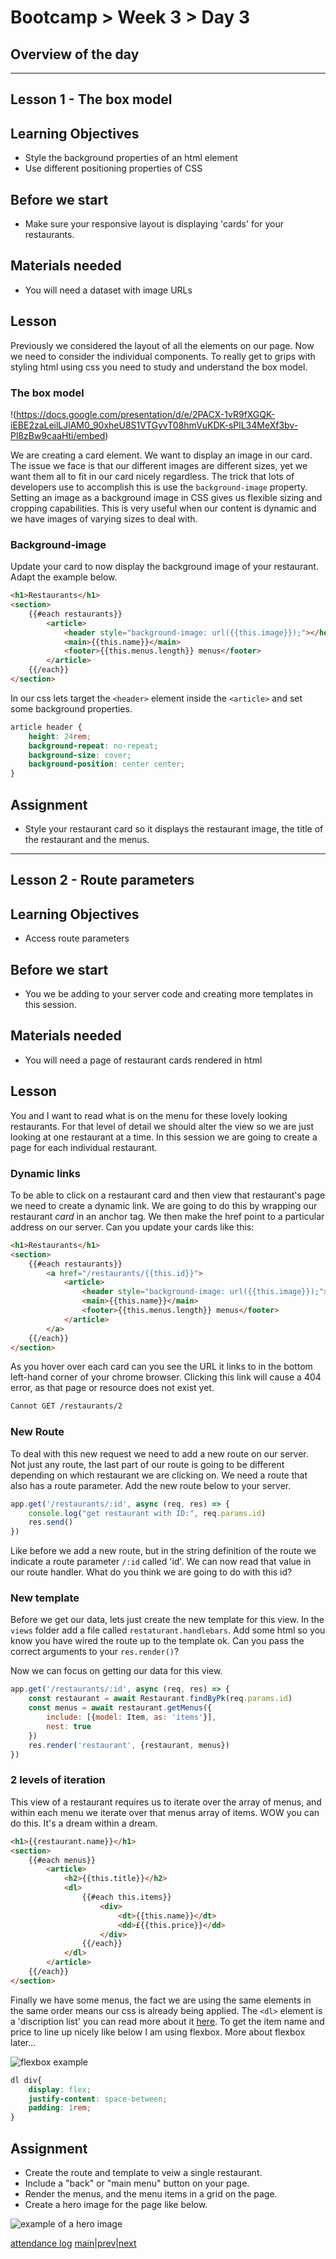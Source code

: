 # Bootcamp > Week 3 > Day 3

## Overview of the day

----

## Lesson 1 - The box model

## Learning Objectives

* Style the background properties of an html element
* Use different positioning properties of CSS

## Before we start

* Make sure your responsive layout is displaying 'cards' for your restaurants.

## Materials needed

* You will need a dataset with image URLs

## Lesson

Previously we considered the layout of all the elements on our page. Now we need to consider the individual components. To really get to grips with styling html using css you need to study and understand the box model.

### The box model

!(https://docs.google.com/presentation/d/e/2PACX-1vR9fXGQK-iEBE2zaLeilLJlAM0_90xheU8S1VTGyvT08hmVuKDK-sPlL34MeXf3bv-Pl8zBw9caaHti/embed)

We are creating a card element. We want to display an image in our card. The issue we face is that our different images are different sizes, yet we want them all to fit in our card nicely regardless. The trick that lots of developers use to accomplish this is use the `background-image` property. Setting an image as a background image in CSS gives us flexible sizing and cropping capabilities. This is very useful when our content is dynamic and we have images of varying sizes to deal with.

### Background-image

Update your card to now display the background image of your restaurant. Adapt the example below.

```html
<h1>Restaurants</h1>
<section>
    {{#each restaurants}}
        <article>
            <header style="background-image: url({{this.image}});"></header>
            <main>{{this.name}}</main>
            <footer>{{this.menus.length}} menus</footer>
        </article>
    {{/each}}
</section>
```
In our css lets target the `<header>` element inside the `<article>` and set some background properties.
```css
article header {
    height: 24rem;
    background-repeat: no-repeat;
    background-size: cover;
    background-position: center center;
}
```

## Assignment

* Style your restaurant card so it displays the restaurant image, the title of the restaurant and the menus.

----

## Lesson 2 - Route parameters

## Learning Objectives

* Access route parameters

## Before we start

* You we be adding to your server code and creating more templates in this session.

## Materials needed

* You will need a page of restaurant cards rendered in html

## Lesson

You and I want to read what is on the menu for these lovely looking restaurants. For that level of detail we should alter the view so we are just looking at one restaurant at a time. In this session we are going to create a page for each individual restaurant.

### Dynamic links

To be able to click on a restaurant card and then view that restaurant's page we need to create a dynamic link. We are going to do this by wrapping our restaurant _card_ in an anchor tag. We then make the href point to a particular address on our server. Can you update your cards like this:

```html
<h1>Restaurants</h1>
<section>
    {{#each restaurants}}
        <a href="/restaurants/{{this.id}}">
            <article>
                <header style="background-image: url({{this.image}});"></header>
                <main>{{this.name}}</main>
                <footer>{{this.menus.length}} menus</footer>
            </article>
        </a>
    {{/each}}
</section>
```
As you hover over each card can you see the URL it links to in the bottom left-hand corner of your chrome browser. Clicking this link will cause a 404 error, as that page or resource does not exist yet.

```sh
Cannot GET /restaurants/2
```

### New Route

To deal with this new request we need to add a new route on our server. Not just any route, the last part of our route is going to be different depending on which restaurant we are clicking on. We need a route that also has a route parameter. Add the new route below to your server.

```javascript
app.get('/restaurants/:id', async (req, res) => {
    console.log("get restaurant with ID:", req.params.id)
    res.send()
})
```
Like before we add a new route, but in the string definition of the route we indicate a route parameter `/:id` called 'id'. We can now read that value in our route handler. What do you think we are going to do with this id?

### New template

Before we get our data, lets just create the new template for this view. In the `views` folder add a file called `restaturant.handlebars`. Add some html so you know you have wired the route up to the template ok. Can you pass the correct arguments to your `res.render()`?

Now we can focus on getting our data for this view.

```javascript
app.get('/restaurants/:id', async (req, res) => {
    const restaurant = await Restaurant.findByPk(req.params.id)
    const menus = await restaurant.getMenus({
        include: [{model: Item, as: 'items'}],
        nest: true
    })
    res.render('restaurant', {restaurant, menus})
})
```
### 2 levels of iteration

This view of a restaurant requires us to iterate over the array of menus, and within each menu we iterate over that menus array of items. WOW you can do this. It's a dream within a dream.

```html
<h1>{{restaurant.name}}</h1>
<section>
    {{#each menus}}
        <article>
            <h2>{{this.title}}</h2>
            <dl>
                {{#each this.items}}
                    <div>
                        <dt>{{this.name}}</dt>
                        <dd>£{{this.price}}</dd>
                    </div>
                {{/each}}
            </dl>
        </article>
    {{/each}}
</section>
```
Finally we have some menus, the fact we are using the same elements in the same order means our css is already being applied. The `<dl>` element is a 'discription list' you can read more about it [here](https://developer.mozilla.org/en-US/docs/Web/HTML/Element/dl). To get the item name and price to line up nicely like below I am using flexbox. More about flexbox later...

![flexbox example](https://user-images.githubusercontent.com/4499581/95021384-9caed100-0668-11eb-9fbc-9d93ea06a54b.jpg)

```css
dl div{
    display: flex;
    justify-content: space-between;
    padding: 1rem;
}
```

## Assignment

* Create the route and template to veiw a single restaurant.
* Include a "back" or "main menu" button on your page.
* Render the menus, and the menu items in a grid on the page.
* Create a hero image for the page like below.

![example of a hero image](https://user-images.githubusercontent.com/4499581/95021581-adac1200-0669-11eb-84da-cfdf9befc65c.jpg)

[attendance log](https://applied.whitehat.org.uk/mod/questionnaire/complete.php?id=6702)
[main](/swe)|[prev](/swe/bootcamp/wk3/day2.html)|[next](/swe/bootcamp/wk3/day4.html)